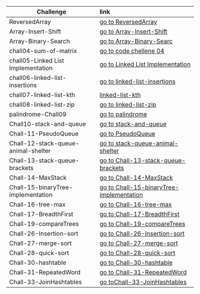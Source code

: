 ﻿|Challenge |   link    |
|-----------|:-----------
|ReversedArray|[go to ReversedArray](https://bashar-owainat.github.io/data-structures-and-algorithms/DataStructureApp/DataStructureApp/Chall01-array-reverse/BinarySearchWhiteboard)
|Array-Insert-Shift|[go to Array-Insert-Shift](https://bashar-owainat.github.io/data-structures-and-algorithms/DataStructureApp/DataStructureApp/Chall02-array-shift-insert/ArrayInsertWhiteboard)
|Array-Binary-Search|[go to Array-Binary-Searc](https://bashar-owainat.github.io/data-structures-and-algorithms/DataStructureApp/DataStructureApp/Chall03-binary-search/BinarySearchWhiteboard)
|chall04-sum-of-matrix|[go to code chellene 04](https://bashar-owainat.github.io/data-structures-and-algorithms/DataStructureApp/DataStructureApp/Chall04-sum-of-matrix/whiteboard)
|chall05-Linked List Implementation|[go to Linked List Implementation](https://bashar-owainat.github.io/data-structures-and-algorithms/DataStructureApp/DataStructureApp/Chall05-6-7-8-LinkedList/Challenge05/Chall05-whiteboard)
|chall06-linked-list-insertions|[go to linked-list-insertions](https://bashar-owainat.github.io/data-structures-and-algorithms/DataStructureApp/DataStructureApp/Chall05-6-7-8-LinkedList/Challenge06/Chall06-whiteboard)
|chall07-linked-list-kth|[linked-list-kth](https://bashar-owainat.github.io/data-structures-and-algorithms/DataStructureApp/DataStructureApp/Chall05-6-7-8-LinkedList/Challenge07/Chall07-whiteboard)
|chall08-linked-list-zip|[go to linked-list-zip](https://bashar-owainat.github.io/data-structures-and-algorithms/DataStructureApp/DataStructureApp/Chall05-6-7-8-LinkedList/Challenge08/Chall08-whiteboard)
|palindrome-Chall09|[go to palindrome](https://bashar-owainat.github.io/data-structures-and-algorithms/DataStructureApp/DataStructureApp/Chall09/chall09)
|Chall10-stack-and-queue|[go to stack-and-queue](https://bashar-owainat.github.io/data-structures-and-algorithms/DataStructureApp/DataStructureApp/Chall10-stack-and-queue/Chall10-stack-and-queue-whiteboard)
|Chall-11-PseudoQueue|[go to PseudoQueue](https://bashar-owainat.github.io/data-structures-and-algorithms/DataStructureApp/DataStructureApp/Chall-11-stack-and-queue-pseudo/Chall-11-Whiteboard)
|Chall-12-stack-queue-animal-shelter|[go to stack-queue-animal-shelter](https://bashar-owainat.github.io/data-structures-and-algorithms/DataStructureApp/DataStructureApp/Chall-12-stack-queue-animal-shelter/Chall-12-readme)
|Chall-13-stack-queue-brackets|[go to Chall-13-stack-queue-brackets](https://bashar-owainat.github.io/data-structures-and-algorithms/DataStructureApp/DataStructureApp/Chall-13-stack-queue-brackets/chall-13-whiteboard)
|Chall-14-MaxStack|[go to Chall-14-MaxStack](https://bashar-owainat.github.io/data-structures-and-algorithms/DataStructureApp/DataStructureApp/Chall-14-stack-getmax/Chall-14-whiteboard)
|Chall-15-binaryTree-implementation|[go to Chall-15-binaryTree-implementation](https://bashar-owainat.github.io/data-structures-and-algorithms/DataStructureApp/DataStructureApp/Chall-15-binaryTree-implementation/Chall-15-whiteboard)
|Chall-16-tree-max|[go to Chall-16-tree-max](https://bashar-owainat.github.io/data-structures-and-algorithms/DataStructureApp/DataStructureApp/Chall-16-tree-max/chall-16-whiteboard)
|Chall-17-BreadthFirst|[go to Chall-17-BreadthFirst](https://bashar-owainat.github.io/data-structures-and-algorithms/DataStructureApp/DataStructureApp/Chall-17-tree-breadth-first/chall-17whiteborad)
|Chall-19-compareTrees|[go to Chall-19-compareTrees](https://bashar-owainat.github.io/data-structures-and-algorithms/DataStructureApp/DataStructureApp/Chall-19-CompareTrees/WhiteBoard)
|Chall-26-Insertion-sort|[go to Chall-26-Insertion-sort](https://bashar-owainat.github.io/data-structures-and-algorithms/DataStructureApp/DataStructureApp/Chall-26-Insertion-sort/Blog)
|Chall-27-merge-sort|[go to Chall-27-merge-sort](https://bashar-owainat.github.io/data-structures-and-algorithms/DataStructureApp/DataStructureApp/Chall-27-merge-sort/Blog)
|Chall-28-quick-sort|[go to Chall-28-quick-sort](https://bashar-owainat.github.io/data-structures-and-algorithms/DataStructureApp/DataStructureApp/Chall-28-quick-sort/Blog)
|Chall-30-hashtable|[go to Chall-30-hashtable](https://bashar-owainat.github.io/data-structures-and-algorithms/DataStructureApp/DataStructureApp/Chall-30-hashtable/README)
|Chall-31-RepeatedWord|[go to Chall-31-RepeatedWord](https://bashar-owainat.github.io/data-structures-and-algorithms/DataStructureApp/DataStructureApp/Chall-31-Repeated-word/README)
|Chall-33-JoinHashtables|[go toChall-33-JoinHashtables](https://bashar-owainat.github.io/data-structures-and-algorithms/DataStructureApp/DataStructureApp/Chall-33/README)

